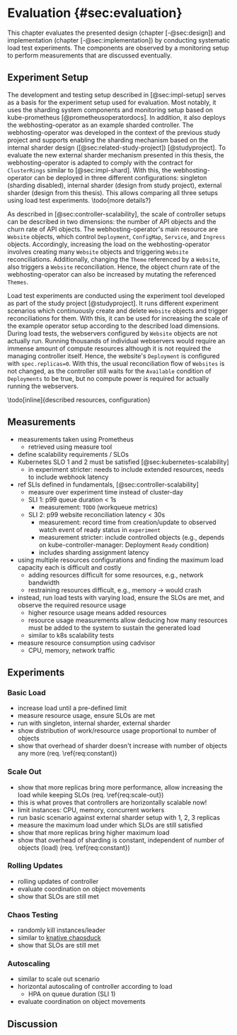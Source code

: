 # Evaluation {#sec:evaluation}

This chapter evaluates the presented design (chapter [-@sec:design]) and implementation (chapter [-@sec:implementation]) by conducting systematic load test experiments.
The components are observed by a monitoring setup to perform measurements that are discussed eventually.

## Experiment Setup

The development and testing setup described in [@sec:impl-setup] serves as a basis for the experiment setup used for evaluation.
Most notably, it uses the sharding system components and monitoring setup based on kube-prometheus [@prometheusoperatordocs].
In addition, it also deploys the webhosting-operator as an example sharded controller.
The webhosting-operator was developed in the context of the previous study project and supports enabling the sharding mechanism based on the internal sharder design ([@sec:related-study-project]) [@studyproject].
To evaluate the new external sharder mechanism presented in this thesis, the webhosting-operator is adapted to comply with the contract for `ClusterRings` similar to [@sec:impl-shard].
With this, the webhosting-operator can be deployed in three different configurations: singleton (sharding disabled), internal sharder (design from study project), external sharder (design from this thesis).
This allows comparing all three setups using load test experiments.
\todo{more details?}

As described in [@sec:controller-scalability], the scale of controller setups can be described in two dimensions: the number of API objects and the churn rate of API objects.
The webhosting-operator's main resource are `Website` objects, which control `Deployment`, `ConfigMap`, `Service`, and `Ingress` objects.
Accordingly, increasing the load on the webhosting-operator involves creating many `Website` objects and triggering `Website` reconciliations.
Additionally, changing the `Theme` referenced by a `Website`, also triggers a `Website` reconciliation.
Hence, the object churn rate of the webhosting-operator can also be increased by mutating the referenced `Themes`.

Load test experiments are conducted using the experiment tool developed as part of the study project [@studyproject].
It runs different experiment scenarios which continuously create and delete `Website` objects and trigger reconciliations for them.
With this, it can be used for increasing the scale of the example operator setup according to the described load dimensions.
During load tests, the webservers configured by `Website` objects are not actually run.
Running thousands of individual webservers would require an immense amount of compute resources although it is not required the managing controller itself.
Hence, the website's `Deployment` is configured with `spec.replicas=0`.
With this, the usual reconciliation flow of `Websites` is not changed, as the controller still waits for the `Available` condition of `Deployments` to be true, but no compute power is required for actually running the webservers.

\todo[inline]{described resources, configuration}
<!--
- precisely describe experiment setup
  - worker pools
  - sharder:
    - requests, limits
    - on which worker pool
    - configuration: concurrent workers
  - webhosting-operator
    - requests, limits
    - on which worker pool
    - configuration: concurrent workers
  - scale/compute resources of control plane
  - observe that the system is not limited:
    - etcd: CPU throttling, disk IOPS, WAL sync, DB sync
    - API server: CPU throttling, max inflight requests
    - webhosting-operator: CPU throttling, max active workers, ...
  - kube-controller-manager API rate limits
-->

## Measurements

- measurements taken using Prometheus
  - retrieved using measure tool
- define scalability requirements / SLOs
- Kubernetes SLO 1 and 2 must be satisfied [@sec:kubernetes-scalability]
  - in experiment stricter: needs to include extended resources, needs to include webhook latency
- ref SLIs defined in fundamentals, [@sec:controller-scalability]
  - measure over experiment time instead of cluster-day
  - SLI 1: p99 queue duration < 1s
    - measurement: `TODO` (workqueue metrics)
  - SLI 2: p99 website reconciliation latency < 30s
    - measurement: record time from creation/update to observed watch event of ready status in `experiment`
    - measurement stricter: include controlled objects (e.g., depends on kube-controller-manager: Deployment `Ready` condition)
    - includes sharding assignment latency
- using multiple resources configurations and finding the maximum load capacity each is difficult and costly
  - adding resources difficult for some resources, e.g., network bandwidth
  - restraining resources difficult, e.g., memory -> would crash
- instead, run load tests with varying load, ensure the SLOs are met, and observe the required resource usage
  - higher resource usage means added resources
  - resource usage measurements allow deducing how many resources must be added to the system to sustain the generated load
  - similar to k8s scalability tests
- measure resource consumption using cadvisor
  - CPU, memory, network traffic

## Experiments

### Basic Load

- increase load until a pre-defined limit
- measure resource usage, ensure SLOs are met
- run with singleton, internal sharder, external sharder
- show distribution of work/resource usage proportional to number of objects
- show that overhead of sharder doesn't increase with number of objects any more (req. \ref{req:constant})

### Scale Out

- show that more replicas bring more performance, allow increasing the load while keeping SLOs (req. \ref{req:scale-out})
- this is what proves that controllers are horizontally scalable now!
- limit instances: CPU, memory, concurrent workers
- run basic scenario against external sharder setup with 1, 2, 3 replicas
- measure the maximum load under which SLOs are still satisfied
- show that more replicas bring higher maximum load
- show that overhead of sharding is constant, independent of number of objects (load) (req. \ref{req:constant})

### Rolling Updates

- rolling updates of controller
- evaluate coordination on object movements
- show that SLOs are still met

### Chaos Testing

- randomly kill instances/leader
- similar to [knative chaosduck](https://github.com/knative/pkg/blob/main/leaderelection/chaosduck/main.go#L17)
- show that SLOs are still met

### Autoscaling

- similar to scale out scenario
- horizontal autoscaling of controller according to load
  - HPA on queue duration (SLI 1)
- evaluate coordination on object movements

## Discussion
